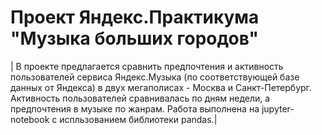 # Проект Яндекс.Практикума "Музыка больших городов"

|    В проекте предлагается сравнить предпочтения и активность пользователей сервиса Яндекс.Музыка (по соответствующей базе данных от Яндекса) в двух мегаполисах - Москва и Санкт-Петербург. Активность пользователей сравнивалась по дням недели, а предпочтения в музыке по жанрам.
    Работа выполнена на jupyter-notebook с испльзованием библиотеки pandas.|
